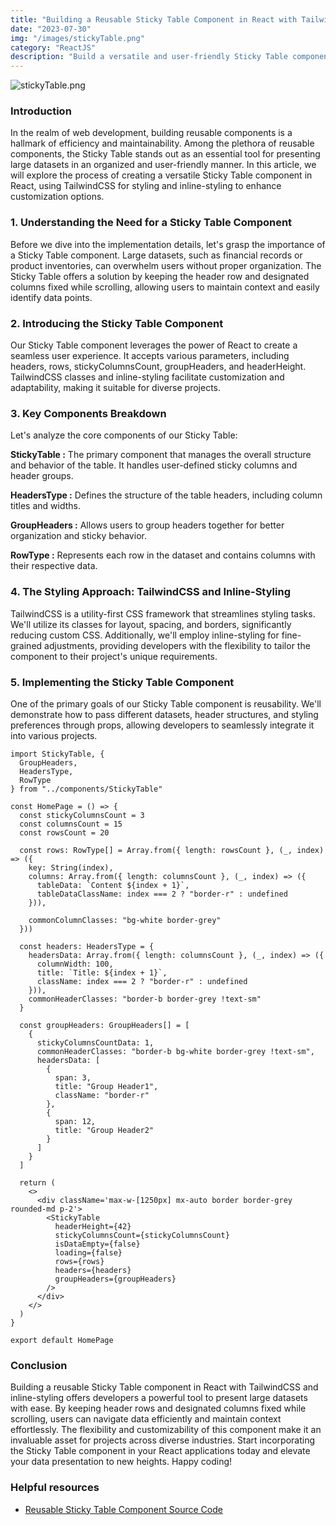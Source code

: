 ```yaml
---
title: "Building a Reusable Sticky Table Component in React with TailwindCSS"
date: "2023-07-30"
img: "/images/stickyTable.png"
category: "ReactJS"
description: "Build a versatile and user-friendly Sticky Table component in React effortlessly. The Sticky Table component empowers you to present large datasets with ease, allowing you to make not only the header row but also the columns you define sticky while scrolling. This flexible and customizable solution enhances user experience by providing constant visibility to essential data points. Tailor the component to your specific project needs, making it ideal for financial records, user information, and product inventories. Elevate your React applications with the powerful and adaptable Sticky Table component today!"
---
```


![stickyTable.png](https://www.ozanbatuhankurucu.com/images/stickyTable.png)

### Introduction

In the realm of web development, building reusable components is a hallmark of efficiency and maintainability. Among the plethora of reusable components, the Sticky Table stands out as an essential tool for presenting large datasets in an organized and user-friendly manner. In this article, we will explore the process of creating a versatile Sticky Table component in React, using TailwindCSS for styling and inline-styling to enhance customization options.

### 1. Understanding the Need for a Sticky Table Component

Before we dive into the implementation details, let's grasp the importance of a Sticky Table component. Large datasets, such as financial records or product inventories, can overwhelm users without proper organization. The Sticky Table offers a solution by keeping the header row and designated columns fixed while scrolling, allowing users to maintain context and easily identify data points.

### 2. Introducing the Sticky Table Component

Our Sticky Table component leverages the power of React to create a seamless user experience. It accepts various parameters, including headers, rows, stickyColumnsCount, groupHeaders, and headerHeight. TailwindCSS classes and inline-styling facilitate customization and adaptability, making it suitable for diverse projects.

### 3. Key Components Breakdown

Let's analyze the core components of our Sticky Table:

**StickyTable :** The primary component that manages the overall structure and behavior of the table. It handles user-defined sticky columns and header groups.

**HeadersType :** Defines the structure of the table headers, including column titles and widths.

**GroupHeaders :** Allows users to group headers together for better organization and sticky behavior.

**RowType :** Represents each row in the dataset and contains columns with their respective data.

### 4. The Styling Approach: TailwindCSS and Inline-Styling

TailwindCSS is a utility-first CSS framework that streamlines styling tasks. We'll utilize its classes for layout, spacing, and borders, significantly reducing custom CSS. Additionally, we'll employ inline-styling for fine-grained adjustments, providing developers with the flexibility to tailor the component to their project's unique requirements.

### 5. Implementing the Sticky Table Component

One of the primary goals of our Sticky Table component is reusability. We'll demonstrate how to pass different datasets, header structures, and styling preferences through props, allowing developers to seamlessly integrate it into various projects.

```
import StickyTable, {
  GroupHeaders,
  HeadersType,
  RowType
} from "../components/StickyTable"

const HomePage = () => {
  const stickyColumnsCount = 3
  const columnsCount = 15
  const rowsCount = 20

  const rows: RowType[] = Array.from({ length: rowsCount }, (_, index) => ({
    key: String(index),
    columns: Array.from({ length: columnsCount }, (_, index) => ({
      tableData: `Content ${index + 1}`,
      tableDataClassName: index === 2 ? "border-r" : undefined
    })),

    commonColumnClasses: "bg-white border-grey"
  }))

  const headers: HeadersType = {
    headersData: Array.from({ length: columnsCount }, (_, index) => ({
      columnWidth: 100,
      title: `Title: ${index + 1}`,
      className: index === 2 ? "border-r" : undefined
    })),
    commonHeaderClasses: "border-b border-grey !text-sm"
  }

  const groupHeaders: GroupHeaders[] = [
    {
      stickyColumnsCountData: 1,
      commonHeaderClasses: "border-b bg-white border-grey !text-sm",
      headersData: [
        {
          span: 3,
          title: "Group Header1",
          className: "border-r"
        },
        {
          span: 12,
          title: "Group Header2"
        }
      ]
    }
  ]

  return (
    <>
      <div className='max-w-[1250px] mx-auto border border-grey rounded-md p-2'>
        <StickyTable
          headerHeight={42}
          stickyColumnsCount={stickyColumnsCount}
          isDataEmpty={false}
          loading={false}
          rows={rows}
          headers={headers}
          groupHeaders={groupHeaders}
        />
      </div>
    </>
  )
}

export default HomePage
```

### Conclusion

Building a reusable Sticky Table component in React with TailwindCSS and inline-styling offers developers a powerful tool to present large datasets with ease. By keeping header rows and designated columns fixed while scrolling, users can navigate data efficiently and maintain context effortlessly. The flexibility and customizability of this component make it an invaluable asset for projects across diverse industries. Start incorporating the Sticky Table component in your React applications today and elevate your data presentation to new heights. Happy coding!

### Helpful resources

- [Reusable Sticky Table Component Source Code](https://github.com/ozanbatuhankurucu/my-blog-site/commit/a98b26244a80550a3e1e7c977d5a9a8e0b1cfae2)
